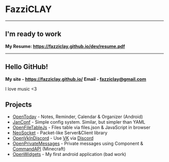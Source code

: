 # FazziCLAY
---------------

## I'm ready to work
**My Resume: https://fazziclay.github.io/dev/resume.pdf**

---------------

## Hello GitHub!
**My site - https://fazziclay.github.io/**
**Email   - fazziclay@gmail.com**


I love music <3

## Projects
* [OpenToday](https://github.com/FazziCLAY/OpenToday) - Notes, Reminder, Calendar & Organizer (Android)
* [JanConf](https://github.com/FazziCLAY/JanConf) - Simple config system. Similar, but simpler than YAML
* [OpenFileTableJs](https://github.com/FazziCLAY/OpenFileTableJs) - Files table via files.json & JavaScript in browser
* [NeoSocket](https://github.com/FazziCLAY/NeoSocket) - Packet-like Server&Client library
* [OpenVkInDiscord](https://github.com/FazziCLAY/OpenVkInDiscord) - Use [VK](https://vk.com) via [Discord](https://discord.com)
* [OpenPrivateMessages](https://github.com/FazziCLAY/OpenPrivateMessages) - Private messages using Component & [CommandAPI](https://github.com/JorelAli/CommandAPI) (Minecraft)
* [OpenWidgets](https://github.com/FazziCLAY/OpenWidgets) - My first android application (bad work)

